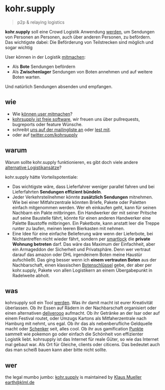 # kohr.supply

> p2p & relaying logistics

**kohr.supply** soll eine Crowd Logistik Anwendung [werden](./bootstrapping), um Sendungen von Personen an Personen, auch über anderen Personen, zu befördern.
Das wichtigste dabei: Die Beförderung von Teilstrecken sind möglich und sogar wichtig

User können in der Logistik [mitmachen](/about/mitmachen/):

* Als __Bote__ Sendungen befördern
* Als __Zwischenlager__ Sendungen von Boten annehmen und auf weitere Boten warten.

Und natürlich Sendungen absenden und empfangen.

## wie

* Wie [können user mitmachen](/about/mitmachen/)?
* [kohrsupply ist freie software](https://github.com/klml/kohrsupply/), wir freuen uns über pullrequests, bugreports oder feature Wünsche.
* schreibt [uns auf der mailingliste an](mailto:all@kohr.supply) oder [lest mit](mailto:all-subscribe@kohr.supply?subject=diese%20mail%20einfachleer%20abschicken).
* oder auf [twitter.com/kohrsupply](https://twitter.com/kohrsupply)

## warum

Warum sollte kohr.supply funktionieren, es gibt doch viele andere [alternative Logistikansätze](./nicht)?

kohr.supply hätte Vorteilspotentiale:

* Das wichtigste wäre, dass Lieferfahrer weniger parallel fahren und bei Lieferfahrten __Sendungen effizient bündeln__.
* Jeder Verkehrsteilnehmer könnte __zusätzlich Sendungen__ mitnehmen. Wie bei einer Mitfahrzentrale könnten Briefe, Pakete oder Paletten einfach mitgenommen werden. Wer eh einkaufen geht, kann für seinen Nachbarn ein Pakte mitbringen. Ein Handwerker der mit seiner Pritsche auf seine Baustelle fährt, könnte für einen anderen Handwerker eine Palette Baustoffe mitbringen. Ein Paketbote, kann anstatt leer die Treppe runter zu laufen, meinen leeren Bierkasten mit nehmen.
* Eine Idee für eine einfache Belieferung wäre wenn der Lieferbote, bei Nichtantreffen nicht wieder fährt, sondern per [smartlock](//www.golem.de/news/amazon-key-amazon-oeffnet-die-wohnungstuer-fuer-boten-1710-130812.html) die __private Wohnung betreten__ darf. Das wäre das Maximum der Einfachheit, aber ein Armageddon der Sicherheit und Privatsphäre. Denn wer vertraut darauf das amazon oder DHL irgendeinem Boten  meine Haustür aufschließt. Das ging besser wenn ich __einem vertrauten Boten__ aus der Nachbarschaft, einen klassischen [Botenschlüssel](//de.wikipedia.org/wiki/Zusteller#Zugriff_auf_Briefkasten) gebe, der aber per kohr.supply, Pakete von allen Logistikern an einem Übergabepunkt in Radelweite abholt.


## was

kohrsupply soll ein Tool [werden](./bootstrapping). Was ihr damit macht ist eurer Kreativität überlassen. Ob ihr Essen auf Rädern in der Nachbarschaft organisiert oder einen alternativen [deliverooo](https://deliveroo.de) aufmacht. Ob ihr Getränke an der Isar oder auf einem Festival routet, oder Umzugs Kartons als Mitfaherzentrale nach Hamburg mit nehmt, uns egal. Ob ihr das als nebenberufliche Geldquelle macht oder [Schenker](https://schenker.com) seit, alles cool. Ob ihr aus gamification [Punkte](./reputation) sammelt wie pokemon go oder einfach die Schönheit von effizienter Logistik liebt. kohrsupply ist das Internet für reale Güter, so wie das Internet mal gebaut war. Als Ort für Gleiche, clients oder citicens. Das bedeutet auch das man scheiß bauen kann aber bitte nicht sollte.

## wer

the legal mumbo jumbo: [kohr.supply](//kohr.supply) is maintained by [Klaus Mueller](//klml.de) <earth@klml.de>
